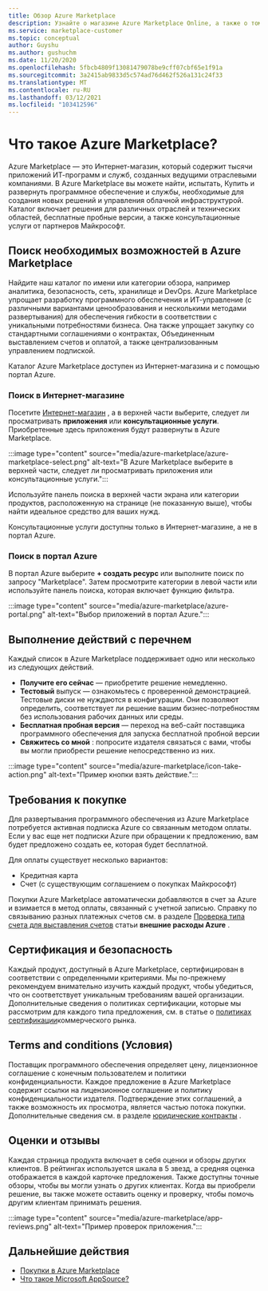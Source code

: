```yaml
---
title: Обзор Azure Marketplace
description: Узнайте о магазине Azure Marketplace Online, а также о том, как найти и испытать программное обеспечение и решения.
ms.service: marketplace-customer
ms.topic: conceptual
author: Guyshu
ms.author: gushuchm
ms.date: 11/20/2020
ms.openlocfilehash: 5fbcb4809f13081479078be9cff07cbf65e1f91a
ms.sourcegitcommit: 3a2415ab9833d5c574ad76d462f526a131c24f33
ms.translationtype: MT
ms.contentlocale: ru-RU
ms.lasthandoff: 03/12/2021
ms.locfileid: "103412596"
---
```

# <a name="what-is-azure-marketplace"></a>Что такое Azure Marketplace?

Azure Marketplace — это Интернет-магазин, который содержит тысячи приложений ИТ-программ и служб, созданных ведущими отраслевыми компаниями. В Azure Marketplace вы можете найти, испытать, Купить и развернуть программное обеспечение и службы, необходимые для создания новых решений и управления облачной инфраструктурой. Каталог включает решения для различных отраслей и технических областей, бесплатные пробные версии, а также консультационные услуги от партнеров Майкрософт.

## <a name="find-what-you-need-in-azure-marketplace"></a>Поиск необходимых возможностей в Azure Marketplace

Найдите наш каталог по имени или категории обзора, например аналитика, безопасность, сеть, хранилище и DevOps. Azure Marketplace упрощает разработку программного обеспечения и ИТ-управление (с различными вариантами ценообразования и несколькими методами развертывания) для обеспечения гибкости в соответствии с уникальными потребностями бизнеса. Она также упрощает закупку со стандартными соглашениями о контрактах, Объединенным выставлением счетов и оплатой, а также централизованным управлением подпиской.

Каталог Azure Marketplace доступен из Интернет-магазина и с помощью портал Azure.  

### <a name="search-the-online-store"></a>Поиск в Интернет-магазине

Посетите [Интернет-магазин](https://azuremarketplace.microsoft.com/) , а в верхней части выберите, следует ли просматривать **приложения** или **консультационные услуги**. Приобретенные здесь приложения будут развернуты в Azure Marketplace.

:::image type="content" source="media/azure-marketplace/azure-marketplace-select.png" alt-text="В Azure Marketplace выберите в верхней части, следует ли просматривать приложения или консультационные услуги.":::

Используйте панель поиска в верхней части экрана или категории продуктов, расположенную на странице (не показанную выше), чтобы найти идеальное средство для ваших нужд.

Консультационные услуги доступны только в Интернет-магазине, а не в портал Azure.

### <a name="search-in-the-azure-portal"></a>Поиск в портал Azure

В портал Azure выберите **+ создать ресурс** или выполните поиск по запросу "Marketplace". Затем просмотрите категории в левой части или используйте панель поиска, которая включает функцию фильтра.

:::image type="content" source="media/azure-marketplace/azure-portal.png" alt-text="Выбор приложений в портал Azure.":::

## <a name="take-action-on-a-listing"></a>Выполнение действий с перечнем

Каждый список в Azure Marketplace поддерживает одно или несколько из следующих действий.

- **Получите его сейчас** — приобретите решение немедленно.
- **Тестовый** выпуск — ознакомьтесь с проверенной демонстрацией. Тестовые диски не нуждаются в конфигурации. Они позволяют определить, соответствует ли решение вашим бизнес-потребностям без использования рабочих данных или среды.
- **Бесплатная пробная версия** — переход на веб-сайт поставщика программного обеспечения для запуска бесплатной пробной версии
- **Свяжитесь со мной** : попросите издателя связаться с вами, чтобы вы могли приобрести решение непосредственно из них.

:::image type="content" source="media/azure-marketplace/icon-take-action.png" alt-text="Пример кнопки взять действие.":::

## <a name="purchasing-requirements"></a>Требования к покупке

Для развертывания программного обеспечения из Azure Marketplace потребуется активная подписка Azure со связанным методом оплаты. Если у вас еще нет подписки Azure при обращении к предложению, вам будет предложено создать ее, которая будет бесплатной.

Для оплаты существует несколько вариантов:  

- Кредитная карта
- Счет (с существующим соглашением о покупках Майкрософт)

Покупки Azure Marketplace автоматически добавляются в счет за Azure и взимается в метод оплаты, связанный с учетной записью. Справку по связыванию разных платежных счетов см. в разделе [Проверка типа счета для выставления счетов](/azure/cost-management-billing/understand/understand-azure-marketplace-charges#check-billing-account-type) статьи **внешние расходы Azure** .

## <a name="certification-and-security"></a>Сертификация и безопасность

Каждый продукт, доступный в Azure Marketplace, сертифицирован в соответствии с определенными критериями. Мы по-прежнему рекомендуем внимательно изучить каждый продукт, чтобы убедиться, что он соответствует уникальным требованиям вашей организации. Дополнительные сведения о политиках сертификации, которые мы рассмотрим для каждого типа предложения, см. в статье о [политиках сертификации](/legal/marketplace/certification-policies)коммерческого рынка.

## <a name="terms-and-conditions"></a>Terms and conditions (Условия)

Поставщик программного обеспечения определяет цену, лицензионное соглашение с конечным пользователем и политики конфиденциальности. Каждое предложение в Azure Marketplace содержит ссылки на лицензионное соглашение и политику конфиденциальности издателя. Подтверждение этих соглашений, а также возможность их просмотра, является частью потока покупки. Дополнительные сведения см. в разделе [юридические контракты](legal-contracts.md) .

## <a name="ratings-and-reviews"></a>Оценки и отзывы

Каждая страница продукта включает в себя оценки и обзоры других клиентов. В рейтингах используется шкала в 5 звезд, а средняя оценка отображается в каждой карточке предложения. Также доступны точные обзоры, чтобы вы могли узнать о других клиентах. Когда вы приобрели решение, вы также можете оставить оценку и проверку, чтобы помочь другим клиентам принимать решения.

:::image type="content" source="media/azure-marketplace/app-reviews.png" alt-text="Пример проверок приложения.":::

## <a name="next-steps"></a>Дальнейшие действия

- [Покупки в Azure Marketplace](azure-purchasing-invoicing.md)
- [Что такое Microsoft AppSource?](appsource-overview.md)